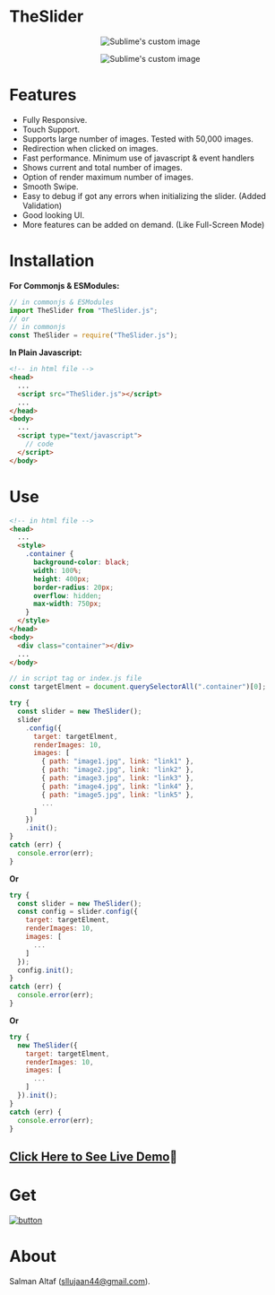 # TheSlider

<p align="center">
  <img src="https://user-images.githubusercontent.com/31973579/147652876-cb2c440a-0216-40b1-95fa-76eee0c4ca7a.png" alt="Sublime's custom image"/>
</p>
<p align="center">
  <img src="https://user-images.githubusercontent.com/31973579/147653253-9f9c79d0-1948-4a13-9261-faa9a8750889.png" alt="Sublime's custom image"/>
</p>

# Features

- Fully Responsive.
- Touch Support.
- Supports large number of images. Tested with 50,000 images.
- Redirection when clicked on images.
- Fast performance. Minimum use of javascript & event handlers
- Shows current and total number of images.
- Option of render maximum number of images.
- Smooth Swipe.
- Easy to debug if got any errors when initializing the slider. (Added Validation)
- Good looking UI.
- More features can be added on demand. (Like Full-Screen Mode)

# Installation

**For Commonjs & ESModules:**

```js
// in commonjs & ESModules
import TheSlider from "TheSlider.js";
// or
// in commonjs
const TheSlider = require("TheSlider.js");
```

**In Plain Javascript:**

```html
<!-- in html file -->
<head>
  ...
  <script src="TheSlider.js"></script>
  ...
</head>
<body>
  ...
  <script type="text/javascript">
    // code
  </script>
</body>
```

# Use

```html
<!-- in html file -->
<head>
  ...
  <style>
    .container {
      background-color: black;
      width: 100%;
      height: 400px;
      border-radius: 20px;
      overflow: hidden;
      max-width: 750px;
    }
  </style>
</head>
<body>
  <div class="container"></div>
  ...
</body>
```

```js
// in script tag or index.js file
const targetElment = document.querySelectorAll(".container")[0];

try {
  const slider = new TheSlider();
  slider
    .config({
      target: targetElment,
      renderImages: 10,
      images: [
        { path: "image1.jpg", link: "link1" },
        { path: "image2.jpg", link: "link2" },
        { path: "image3.jpg", link: "link3" },
        { path: "image4.jpg", link: "link4" },
        { path: "image5.jpg", link: "link5" },
        ...
      ]
    })
    .init();
}
catch (err) {
  console.error(err);
}
```

**Or**

```js
try {
  const slider = new TheSlider();
  const config = slider.config({
    target: targetElment,
    renderImages: 10,
    images: [
      ...
    ]
  });
  config.init();
}
catch (err) {
  console.error(err);
}
```

**Or**

```js
try {
  new TheSlider({
    target: targetElment,
    renderImages: 10,
    images: [
      ...
    ]
  }).init();
}
catch (err) {
  console.error(err);
}
```

## [Click Here to See Live Demo](https://sllujaan.github.io/TS/)🚀

# Get

[![button](https://user-images.githubusercontent.com/31973579/147866642-b3697624-ff2f-4e87-a829-bf2cc9473a66.png)](https://github.com/sllujaan/TS)

# About

Salman Altaf (sllujaan44@gmail.com).



